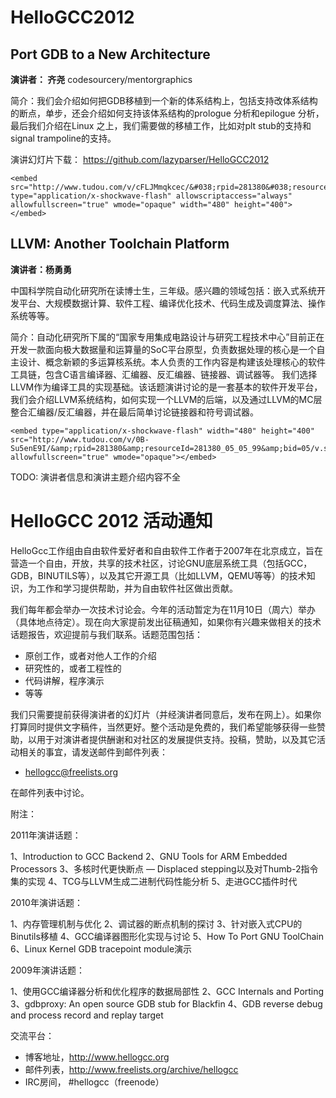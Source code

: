 # HelloGCC2012

## Port GDB to a New Architecture

**演讲者： 齐尧** codesourcery/mentorgraphics

简介：我们会介绍如何把GDB移植到一个新的体系结构上，包括支持改体系结构的断点，单步，还会介绍如何支持该体系结构的prologue 分析和epilogue 分析，最后我们介绍在Linux 之上，我们需要做的移植工作，比如对plt stub的支持和signal trampoline的支持。

演讲幻灯片下载： https://github.com/lazyparser/HelloGCC2012

```
<embed src="http://www.tudou.com/v/cFLJMmqkcec/&#038;rpid=281380&#038;resourceId=281380_05_05_99&#038;bid=05/v.swf" type="application/x-shockwave-flash" allowscriptaccess="always" allowfullscreen="true" wmode="opaque" width="480" height="400"></embed>
```

## LLVM: Another Toolchain Platform

**演讲者：杨勇勇**

中国科学院自动化研究所在读博士生，三年级。感兴趣的领域包括：嵌入式系统开发平台、大规模数据计算、软件工程、编译优化技术、代码生成及调度算法、操作系统等等。

简介：自动化研究所下属的“国家专用集成电路设计与研究工程技术中心”目前正在开发一款面向极大数据量和运算量的SoC平台原型，负责数据处理的核心是一个自主设计、概念新颖的多运算核系统。本人负责的工作内容是构建该处理核心的软件工具链，包含C语言编译器、汇编器、反汇编器、链接器、调试器等。
我们选择LLVM作为编译工具的实现基础。该话题演讲讨论的是一套基本的软件开发平台，我们会介绍LLVM系统结构，如何实现一个LLVM的后端，以及通过LLVM的MC层整合汇编器/反汇编器，并在最后简单讨论链接器和符号调试器。

```
<embed type="application/x-shockwave-flash" width="480" height="400" src="http://www.tudou.com/v/0B-Su5enE9I/&amp;rpid=281380&amp;resourceId=281380_05_05_99&amp;bid=05/v.swf" allowfullscreen="true" wmode="opaque"></embed>
```

TODO: 演讲者信息和演讲主题介绍内容不全

# HelloGCC 2012 活动通知

HelloGcc工作组由自由软件爱好者和自由软件工作者于2007年在北京成立，旨在营造一个自由，开放，共享的技术社区，讨论GNU底层系统工具（包括GCC，GDB，BINUTILS等），以及其它开源工具（比如LLVM，QEMU等等）的技术知识，为工作和学习提供帮助，并为自由软件社区做出贡献。

我们每年都会举办一次技术讨论会。今年的活动暂定为在11月10日（周六）举办（具体地点待定）。现在向大家提前发出征稿通知，如果你有兴趣来做相关的技术话题报告，欢迎提前与我们联系。话题范围包括：

* 原创工作，或者对他人工作的介绍
* 研究性的，或者工程性的
* 代码讲解，程序演示
* 等等

我们只需要提前获得演讲者的幻灯片（并经演讲者同意后，发布在网上）。如果你打算同时提供文字稿件，当然更好。整个活动是免费的，我们希望能够获得一些赞助，以用于对演讲者提供酬谢和对社区的发展提供支持。投稿，赞助，以及其它活动相关的事宜，请发送邮件到邮件列表：

* hellogcc@freelists.org

在邮件列表中讨论。

附注：

2011年演讲话题：

1、Introduction to GCC Backend
2、GNU Tools for ARM Embedded Processors
3、多核时代更快断点 — Displaced stepping以及对Thumb-2指令集的实现
4、TCG与LLVM生成二进制代码性能分析
5、走进GCC插件时代

2010年演讲话题：

1、内存管理机制与优化
2、调试器的断点机制的探讨
3、针对嵌入式CPU的Binutils移植
4、GCC编译器图形化实现与讨论
5、How To Port GNU ToolChain
6、Linux Kernel GDB tracepoint module演示

2009年演讲话题：

1、使用GCC编译器分析和优化程序的数据局部性
2、GCC Internals and Porting
3、gdbproxy: An open source GDB stub for Blackfin
4、GDB reverse debug and process record and replay target

交流平台：

* 博客地址，http://www.hellogcc.org
* 邮件列表，http://www.freelists.org/archive/hellogcc
* IRC房间， #hellogcc（freenode）
